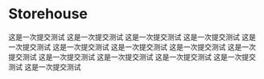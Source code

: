 # Storehouse
这是一次提交测试
这是一次提交测试
这是一次提交测试
这是一次提交测试
这是一次提交测试
这是一次提交测试
这是一次提交测试
这是一次提交测试
这是一次提交测试
这是一次提交测试
这是一次提交测试
这是一次提交测试
这是一次提交测试
这是一次提交测试
